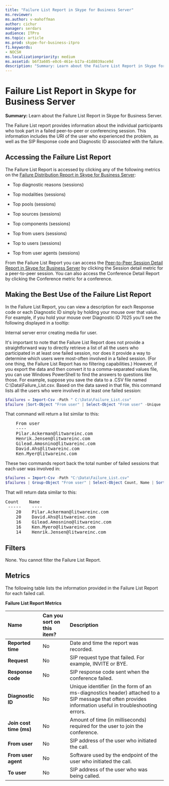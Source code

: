 ```yaml
---
title: "Failure List Report in Skype for Business Server"
ms.reviewer: 
ms.author: v-mahoffman
author: cichur
manager: serdars
audience: ITPro
ms.topic: article
ms.prod: skype-for-business-itpro
f1.keywords:
- NOCSH
ms.localizationpriority: medium
ms.assetid: b6f3a605-e0c6-461e-b17a-41d8039ace9d
description: "Summary: Learn about the Failure List Report in Skype for Business Server."
---
```


# Failure List Report in Skype for Business Server 
 
**Summary:** Learn about the Failure List Report in Skype for Business Server.
  
The Failure List report provides information about the individual participants who took part in a failed peer-to-peer or conferencing session. This information includes the URI of the user who experienced the problem, as well as the SIP Response code and Diagnostic ID associated with the failure.
  
## Accessing the Failure List Report

The Failure List Report is accessed by clicking any of the following metrics on the [Failure Distribution Report in Skype for Business Server](failure-distribution-report.md):
  
- Top diagnostic reasons (sessions)
    
- Top modalities (sessions)
    
- Top pools (sessions)
    
- Top sources (sessions)
    
- Top components (sessions)
    
- Top from users (sessions)
    
- Top to users (sessions)
    
- Top from user agents (sessions)
    
From the Failure List Report you can access the [Peer-to-Peer Session Detail Report in Skype for Business Server](peer-to-peer-session-detail-report.md) by clicking the Session detail metric for a peer-to-peer session. You can also access the Conference Detail Report by clicking the Conference metric for a conference.
  
## Making the Best Use of the Failure List Report

In the Failure List Report, you can view a description for each Response code or each Diagnostic ID simply by holding your mouse over that value. For example, if you hold your mouse over Diagnostic ID 7025 you'll see the following displayed in a tooltip:
  
Internal server error creating media for user.
  
It's important to note that the Failure List Report does not provide a straightforward way to directly retrieve a list of all the users who participated in at least one failed session, nor does it provide a way to determine which users were most-often involved in a failed session. (For one thing, the Failure List Report has no filtering capabilities.) However, if you export the data and then convert it to a comma-separated values file, you can use Windows PowerShell to find the answers to questions like those. For example, suppose you save the data to a .CSV file named C:\Data\Failure_List.csv. Based on the data saved in that file, this command lists all the users who were involved in at least one failed session: 
  
```PowerShell
$failures = Import-Csv -Path " C:\Data\Failure_List.csv"
$failure |Sort-Object "From user" | Select-Object "From user" -Unique
```

That command will return a list similar to this:
  
<pre>
    From user
    ----
    Pilar.Ackerman@litwareinc.com
    Henrik.Jensen@litwareinc.com
    Gilead.Amosnino@litwareinc.com
    David.Ahs@litwareinc.com
    Ken.Myer@litwareinc.com
</pre>

These two commands report back the total number of failed sessions that each user was involved in:
  
```PowerShell
$failures = Import-Csv -Path "C:\Data\Failure_List.csv"
$failures | Group-Object "From user" | Select-Object Count, Name | Sort-Object -Property Count -Descending
```

That will return data similar to this:
  
<pre>
Count    Name
 -----    ----
    20    Pilar.Ackerman@litwareinc.com
    20    David.Ahs@litwareinc.com
    16    Gilead.Amosnino@litwareinc.com
    16    Ken.Myero@litwareinc.com
    14    Henrik.Jensen@litwareinc.com
</pre>

## Filters

None. You cannot filter the Failure List Report.
  
## Metrics

The following table lists the information provided in the Failure List Report for each failed call.
  
**Failure List Report Metrics**

|**Name**|**Can you sort on this item?**|**Description**|
|:-----|:-----|:-----|
|**Reported time** <br/> |No  <br/> |Date and time the report was recorded.  <br/> |
|**Request** <br/> |No  <br/> |SIP request type that failed. For example, INVITE or BYE.  <br/> |
|**Response code** <br/> |No  <br/> |SIP response code sent when the conference failed.  <br/> |
|**Diagnostic ID** <br/> |No  <br/> |Unique identifier (in the form of an ms-diagnostics header) attached to a SIP message that often provides information useful in troubleshooting errors.  <br/> |
|**Join cost time (ms)** <br/> |No  <br/> |Amount of time (in milliseconds) required for the user to join the conference.  <br/> |
|**From user** <br/> |No  <br/> |SIP address of the user who initiated the call.  <br/> |
|**From user agent** <br/> |No  <br/> |Software used by the endpoint of the user who initiated the call.  <br/> |
|**To user** <br/> |No  <br/> |SIP address of the user who was being called.  <br/> |
   

